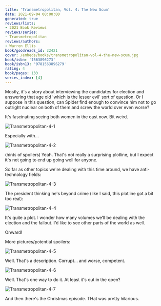 ```yaml
---
title: 'Transmetropolitan, Vol. 4: The New Scum'
date: 2021-09-04 00:00:00
generated: true
reviews/lists:
- 2021 Book Reviews
reviews/series:
- Transmetropolitan
reviews/authors:
- Warren Ellis
book/goodreads_id: 22421
cover: /embeds/books/transmetropolitan-vol-4-the-new-scum.jpg
book/isbn: '1563896273'
book/isbn13: '9781563896279'
rating: 4
book/pages: 133
series_index: [4]
---
```

Mostly, it's a story about interviewing the candidates for election and answering that age old 'which is the lesser evil' sort of question. Or I suppose in this question, can Spider find enough to convince him not to go outright nuclear on both of them and screw the world over even worse?  

It's fascinating seeing both women in the cast now. Bit weird.  

<!--more-->

![Transmetropolitan-4-1](/embeds/books/attachments/transmetropolitan-4-1.png)  

Especially with...  

![Transmetropolitan-4-2](/embeds/books/attachments/transmetropolitan-4-2.png)  

(hints of spoilers) Yeah. That's not really a surprising plotline, but I expect it's not going to end up going well for anyone.  

So far as other topics we're dealing with this time around, we have anti- technology fields:  

![Transmetropolitan-4-3](/embeds/books/attachments/transmetropolitan-4-3.png)  

The president thinking he's beyond crime (like I said, this plotline got a bit too real):  

![Transmetropolitan-4-4](/embeds/books/attachments/transmetropolitan-4-4.png)  

It's quite a plot. I wonder how many volumes we'll be dealing with the election and the fallout. I'd like to see other parts of the world as well.  

Onward!  

More pictures/potential spoilers:  

![Transmetropolitan-4-5](/embeds/books/attachments/transmetropolitan-4-5.png)  

Well. That's a description. Corrupt... and worse, competent.  

![Transmetropolitan-4-6](/embeds/books/attachments/transmetropolitan-4-6.png)  

Well. That's one way to do it. At least it's out in the open?  

![Transmetropolitan-4-7](/embeds/books/attachments/transmetropolitan-4-7.png)  

And then there's the Christmas episode. THat was pretty hilarious.